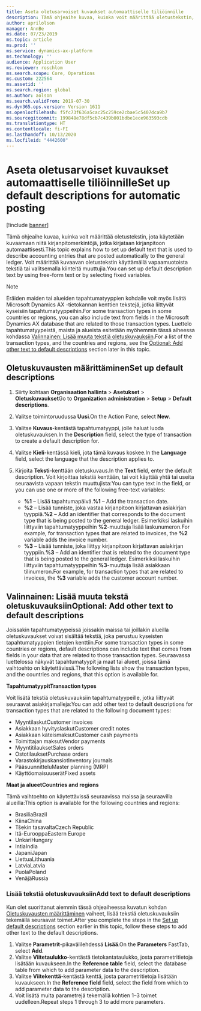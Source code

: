 ```yaml
---
title: Aseta oletusarvoiset kuvaukset automaattiselle tiliöinnille
description: Tämä ohjeaihe kuvaa, kuinka voit määrittää oletustekstin, jota käytetään kuvaamaan niitä kirjanpitomerkintöjä, jotka kirjataan kirjanpitoon automaattisesti. Voit määrittää kuvaavan oletustekstin käyttämällä vapaamuotoista tekstiä tai valitsemalla kiinteitä muuttujia.
author: aprilolson
manager: AnnBe
ms.date: 07/23/2019
ms.topic: article
ms.prod: ''
ms.service: dynamics-ax-platform
ms.technology: ''
audience: Application User
ms.reviewer: roschlom
ms.search.scope: Core, Operations
ms.custom: 222564
ms.assetid: ''
ms.search.region: global
ms.author: aolson
ms.search.validFrom: 2019-07-30
ms.dyn365.ops.version: Version 1611
ms.openlocfilehash: f5fc73f636a5cac25c259ce2cbae5c5407dca9b7
ms.sourcegitcommit: 199848e78df5cb7c439b001bdbe1ece963593cdb
ms.translationtype: HT
ms.contentlocale: fi-FI
ms.lasthandoff: 10/13/2020
ms.locfileid: "4442600"
---
```

# <a name="set-up-default-descriptions-for-automatic-posting"></a><span data-ttu-id="d3eaa-104">Aseta oletusarvoiset kuvaukset automaattiselle tiliöinnille</span><span class="sxs-lookup"><span data-stu-id="d3eaa-104">Set up default descriptions for automatic posting</span></span>

[!include [banner](../includes/banner.md)]

<span data-ttu-id="d3eaa-105">Tämä ohjeaihe kuvaa, kuinka voit määrittää oletustekstin, jota käytetään kuvaamaan niitä kirjanpitomerkintöjä, jotka kirjataan kirjanpitoon automaattisesti.</span><span class="sxs-lookup"><span data-stu-id="d3eaa-105">This topic explains how to set up default text that is used to describe accounting entries that are posted automatically to the general ledger.</span></span> <span data-ttu-id="d3eaa-106">Voit määrittää kuvaavan oletustekstin käyttämällä vapaamuotoista tekstiä tai valitsemalla kiinteitä muuttujia.</span><span class="sxs-lookup"><span data-stu-id="d3eaa-106">You can set up default description text by using free-form text or by selecting fixed variables.</span></span>

> [!NOTE]
> <span data-ttu-id="d3eaa-107">Eräiden maiden tai alueiden tapahtumatyyppien kohdalle voit myös lisätä Microsoft Dynamics AX -tietokannan kenttien tekstejä, jotka liittyvät kyseisiin tapahtumatyyppeihin.</span><span class="sxs-lookup"><span data-stu-id="d3eaa-107">For some transaction types in some countries or regions, you can also include text from fields in the Microsoft Dynamics AX database that are related to those transaction types.</span></span> <span data-ttu-id="d3eaa-108">Luettelo tapahtumatyypeistä, maista ja alueista esitetään myöhemmin tässä aiheessa kohdassa [Valinnainen: Lisää muuta tekstiä oletuskuvauksiin](#optional-add-other-text-to-default-descriptions).</span><span class="sxs-lookup"><span data-stu-id="d3eaa-108">For a list of the transaction types, and the countries and regions, see the [Optional: Add other text to default descriptions](#optional-add-other-text-to-default-descriptions) section later in this topic.</span></span>

## <a name="set-up-default-descriptions"></a><span data-ttu-id="d3eaa-109">Oletuskuvausten määrittäminen</span><span class="sxs-lookup"><span data-stu-id="d3eaa-109">Set up default descriptions</span></span>

1. <span data-ttu-id="d3eaa-110">Siirty kohtaan **Organisaation hallinta** \> **Asetukset** \> **Oletuskuvaukset**</span><span class="sxs-lookup"><span data-stu-id="d3eaa-110">Go to **Organization administration** \> **Setup** \> **Default descriptions**.</span></span>
2. <span data-ttu-id="d3eaa-111">Valitse toimintoruudussa **Uusi**.</span><span class="sxs-lookup"><span data-stu-id="d3eaa-111">On the Action Pane, select **New**.</span></span>
3. <span data-ttu-id="d3eaa-112">Valitse **Kuvaus**-kentästä tapahtumatyyppi, jolle haluat luoda oletuskuvauksen.</span><span class="sxs-lookup"><span data-stu-id="d3eaa-112">In the **Description** field, select the type of transaction to create a default description for.</span></span>
4. <span data-ttu-id="d3eaa-113">Valitse **Kieli**-kentässä kieli, jota tämä kuvaus koskee.</span><span class="sxs-lookup"><span data-stu-id="d3eaa-113">In the **Language** field, select the language that the description applies to.</span></span>
5. <span data-ttu-id="d3eaa-114">Kirjoita **Teksti**-kenttään oletuskuvaus.</span><span class="sxs-lookup"><span data-stu-id="d3eaa-114">In the **Text** field, enter the default description.</span></span> <span data-ttu-id="d3eaa-115">Voit kirjoittaa tekstiä kenttään, tai voit käyttää yhtä tai useita seuraavista vapaan tekstin muuttujista:</span><span class="sxs-lookup"><span data-stu-id="d3eaa-115">You can type text in the field, or you can use one or more of the following free-text variables:</span></span>

    - <span data-ttu-id="d3eaa-116">**%1** – Lisää tapahtumapäivä.</span><span class="sxs-lookup"><span data-stu-id="d3eaa-116">**%1** – Add the transaction date.</span></span>
    - <span data-ttu-id="d3eaa-117">**%2** – Lisää tunniste, joka vastaa kirjanpitoon kirjattavan asiakirjan tyyppiä.</span><span class="sxs-lookup"><span data-stu-id="d3eaa-117">**%2** – Add an identifier that corresponds to the document type that is being posted to the general ledger.</span></span> <span data-ttu-id="d3eaa-118">Esimerkiksi laskuihin liittyviin tapahtumatyyppeihin **%2**-muuttuja lisää laskunumeron.</span><span class="sxs-lookup"><span data-stu-id="d3eaa-118">For example, for transaction types that are related to invoices, the **%2** variable adds the invoice number.</span></span>
    - <span data-ttu-id="d3eaa-119">**%3** – Lisää tunniste, joka liittyy kirjanpitoon kirjattavan asiakirjan tyyppiin.</span><span class="sxs-lookup"><span data-stu-id="d3eaa-119">**%3** – Add an identifier that is related to the document type that is being posted to the general ledger.</span></span> <span data-ttu-id="d3eaa-120">Esimerkiksi laskuihin liittyviin tapahtumatyyppeihin **%3**-muuttuja lisää asiakkaan tilinumeron.</span><span class="sxs-lookup"><span data-stu-id="d3eaa-120">For example, for transaction types that are related to invoices, the **%3** variable adds the customer account number.</span></span>

## <a name="optional-add-other-text-to-default-descriptions"></a><span data-ttu-id="d3eaa-121">Valinnainen: Lisää muuta tekstä oletuskuvauksiin</span><span class="sxs-lookup"><span data-stu-id="d3eaa-121">Optional: Add other text to default descriptions</span></span>

<span data-ttu-id="d3eaa-122">Joissakin tapahtumatyypeissä joissakin maissa tai joillakin alueilla oletuskuvaukset voivat sisältää tekstiä, joka perustuu kyseisten tapahtumatyyppien tietojen kenttiin.</span><span class="sxs-lookup"><span data-stu-id="d3eaa-122">For some transaction types in some countries or regions, default descriptions can include text that comes from fields in your data that are related to those transaction types.</span></span> <span data-ttu-id="d3eaa-123">Seuraavassa luettelossa näkyvät tapahtumatyypit ja maat tai alueet, joissa tämä vaihtoehto on käytettävissä.</span><span class="sxs-lookup"><span data-stu-id="d3eaa-123">The following lists show the transaction types, and the countries and regions, that this option is available for.</span></span>

<span data-ttu-id="d3eaa-124">**Tapahtumatyypit**</span><span class="sxs-lookup"><span data-stu-id="d3eaa-124">**Transaction types**</span></span>

<span data-ttu-id="d3eaa-125">Voit lisätä tekstiä oletuskuvauksiin tapahtumatyypeille, jotka liittyvät seuraavat asiakirjamalleja:</span><span class="sxs-lookup"><span data-stu-id="d3eaa-125">You can add other text to default descriptions for transaction types that are related to the following document types:</span></span>

- <span data-ttu-id="d3eaa-126">Myyntilaskut</span><span class="sxs-lookup"><span data-stu-id="d3eaa-126">Customer invoices</span></span>
- <span data-ttu-id="d3eaa-127">Asiakkaan hyvityslaskut</span><span class="sxs-lookup"><span data-stu-id="d3eaa-127">Customer credit notes</span></span>
- <span data-ttu-id="d3eaa-128">Asiakkaan käteismaksut</span><span class="sxs-lookup"><span data-stu-id="d3eaa-128">Customer cash payments</span></span>
- <span data-ttu-id="d3eaa-129">Toimittajan maksut</span><span class="sxs-lookup"><span data-stu-id="d3eaa-129">Vendor payments</span></span>
- <span data-ttu-id="d3eaa-130">Myyntitilaukset</span><span class="sxs-lookup"><span data-stu-id="d3eaa-130">Sales orders</span></span>
- <span data-ttu-id="d3eaa-131">Ostotilaukset</span><span class="sxs-lookup"><span data-stu-id="d3eaa-131">Purchase orders</span></span>
- <span data-ttu-id="d3eaa-132">Varastokirjauskansiot</span><span class="sxs-lookup"><span data-stu-id="d3eaa-132">Inventory journals</span></span>
- <span data-ttu-id="d3eaa-133">Pääsuunnittelu</span><span class="sxs-lookup"><span data-stu-id="d3eaa-133">Master planning (MRP)</span></span>
- <span data-ttu-id="d3eaa-134">Käyttöomaisuuserät</span><span class="sxs-lookup"><span data-stu-id="d3eaa-134">Fixed assets</span></span>

<span data-ttu-id="d3eaa-135">**Maat ja alueet**</span><span class="sxs-lookup"><span data-stu-id="d3eaa-135">**Countries and regions**</span></span>

<span data-ttu-id="d3eaa-136">Tämä vaihtoehto on käytettävissä seuraavissa maissa ja seuraavilla alueilla:</span><span class="sxs-lookup"><span data-stu-id="d3eaa-136">This option is available for the following countries and regions:</span></span>

- <span data-ttu-id="d3eaa-137">Brasilia</span><span class="sxs-lookup"><span data-stu-id="d3eaa-137">Brazil</span></span>
- <span data-ttu-id="d3eaa-138">Kiina</span><span class="sxs-lookup"><span data-stu-id="d3eaa-138">China</span></span>
- <span data-ttu-id="d3eaa-139">Tšekin tasavalta</span><span class="sxs-lookup"><span data-stu-id="d3eaa-139">Czech Republic</span></span>
- <span data-ttu-id="d3eaa-140">Itä-Eurooppa</span><span class="sxs-lookup"><span data-stu-id="d3eaa-140">Eastern Europe</span></span>
- <span data-ttu-id="d3eaa-141">Unkari</span><span class="sxs-lookup"><span data-stu-id="d3eaa-141">Hungary</span></span>
- <span data-ttu-id="d3eaa-142">Intia</span><span class="sxs-lookup"><span data-stu-id="d3eaa-142">India</span></span>
- <span data-ttu-id="d3eaa-143">Japani</span><span class="sxs-lookup"><span data-stu-id="d3eaa-143">Japan</span></span>
- <span data-ttu-id="d3eaa-144">Liettua</span><span class="sxs-lookup"><span data-stu-id="d3eaa-144">Lithuania</span></span>
- <span data-ttu-id="d3eaa-145">Latvia</span><span class="sxs-lookup"><span data-stu-id="d3eaa-145">Latvia</span></span>
- <span data-ttu-id="d3eaa-146">Puola</span><span class="sxs-lookup"><span data-stu-id="d3eaa-146">Poland</span></span>
- <span data-ttu-id="d3eaa-147">Venäjä</span><span class="sxs-lookup"><span data-stu-id="d3eaa-147">Russia</span></span>

### <a name="add-text-to-default-descriptions"></a><span data-ttu-id="d3eaa-148">Lisää tekstiä oletuskuvauksiin</span><span class="sxs-lookup"><span data-stu-id="d3eaa-148">Add text to default descriptions</span></span>

<span data-ttu-id="d3eaa-149">Kun olet suorittanut aiemmin tässä ohjeaiheessa kuvatun kohdan [Oletuskuvausten määrittäminen](#set-up-default-descriptions) vaiheet, lisää tekstiä oletuskuvauksiin tekemällä seuraavat toimet.</span><span class="sxs-lookup"><span data-stu-id="d3eaa-149">After you complete the steps in the [Set up default descriptions](#set-up-default-descriptions) section earlier in this topic, follow these steps to add other text to the default descriptions.</span></span>

1. <span data-ttu-id="d3eaa-150">Valitse **Parametrit**-pikavälilehdessä **Lisää**.</span><span class="sxs-lookup"><span data-stu-id="d3eaa-150">On the **Parameters** FastTab, select **Add**.</span></span>
2. <span data-ttu-id="d3eaa-151">Valitse **Viitetaulukko**-kentästä tietokantataulukko, josta parametritietoja lisätään kuvaukseen.</span><span class="sxs-lookup"><span data-stu-id="d3eaa-151">In the **Reference table** field, select the database table from which to add parameter data to the description.</span></span>
3. <span data-ttu-id="d3eaa-152">Valitse **Viitekenttä**-kentästä kenttä, josta parametritietoja lisätään kuvaukseen.</span><span class="sxs-lookup"><span data-stu-id="d3eaa-152">In the **Reference field** field, select the field from which to add parameter data to the description.</span></span>
4. <span data-ttu-id="d3eaa-153">Voit lisätä muita parametrejä tekemällä kohtien 1–3 toimet uudelleen.</span><span class="sxs-lookup"><span data-stu-id="d3eaa-153">Repeat steps 1 through 3 to add more parameters.</span></span>
